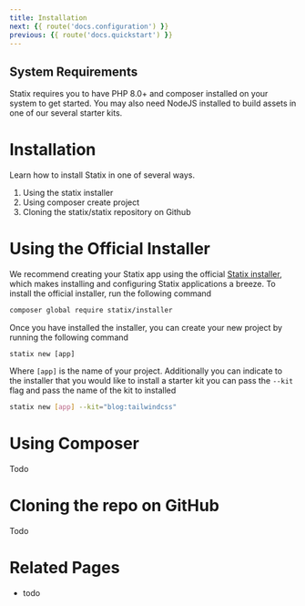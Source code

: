 ```yaml
---
title: Installation
next: {{ route('docs.configuration') }}
previous: {{ route('docs.quickstart') }}
---
```


## System Requirements

Statix requires you to have PHP 8.0+ and composer installed on your system to get started. You may also need NodeJS installed to build assets in one of our several starter kits.

# Installation

Learn how to install Statix in one of several ways. 

1. Using the statix installer
3. Using composer create project 
2. Cloning the statix/statix repository on Github

# Using the Official Installer

We recommend creating your Statix app using the official [Statix installer](https://#), which makes installing and configuring Statix applications a breeze. To install the official installer, run the following command

```bash
composer global require statix/installer
```

Once you have installed the installer, you can create your new project by running the following command

```
statix new [app]
```

Where `[app]` is the name of your project. Additionally you can indicate to the installer that you would like to install a starter kit you can pass the `--kit` flag and pass the name of the kit to installed

```bash
statix new [app] --kit="blog:tailwindcss"
```

# Using Composer

Todo 

# Cloning the repo on GitHub

Todo 

# Related Pages

- todo